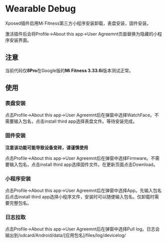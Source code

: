 # Wearable Debug

Xposed插件启用Mi Fitness第三方小程序安装卸载，表盘安装，固件安装。

激活插件后会将Profile->About this app->User Agreemnt页面替换为隐藏的小程序安装界面。

## 注意

当前代码仅**8Pro**在Google版的**Mi Fitness 3.33.6i**版本测试正常。

## 使用

### 表盘安装

点击Profile->About this app->User Agreemnt后在弹窗中选择WatchFace。不需要输入包名，点击install third app选择表盘文件。等待安装完成。

### 固件安装

**注意该功能可能导致设备变砖，请谨慎使用**

点击Profile->About this app->User Agreemnt后在弹窗中选择Firmware。不需要输入包名，点击install third app选择固件文件。在更新页面点击Download。

### 小程序安装

点击Profile->About this app->User Agreemnt后在弹窗中选择App。先输入包名后点击install third app选择小程序文件，安装时可以随便输入包名。仅卸载时需要完整包名。

### 日志拉取

点击Profile->About this app->User Agreemnt后在弹窗中选择Pull log。日志会输出到/sdcard/Android/data/[应用包名]/files/log/devicelog/
